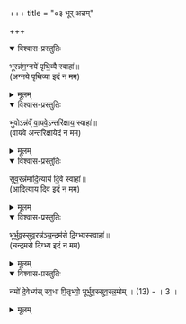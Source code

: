 +++
title = "०३ भूर् अन्नम्"

+++

<details open><summary>विश्वास-प्रस्तुतिः</summary>

भूरन्न॑म॒ग्नये॑ पृथि॒व्यै स्वाहा॑॥  
(अग्नये पृथिव्या इदं न मम)
</details>

<details><summary>मूलम्</summary>

भूरन्न॑म॒ग्नये॑ पृथि॒व्यै स्वाहा॑॥  
</details>

<details open><summary>विश्वास-प्रस्तुतिः</summary>

भुवोऽन्न॑व्ँ वा॒यवे॒ऽन्तरि॑क्षाय॒ स्वाहा॑॥  
(वायवे अन्तरिक्षायेदं न मम)
</details>

<details><summary>मूलम्</summary>

भुवोऽन्न॑व्ँ वा॒यवे॒ऽन्तरि॑क्षाय॒ स्वाहा॑॥
</details>

  
<details open><summary>विश्वास-प्रस्तुतिः</summary>

सुव॒रन्न॑मादि॒त्याय॑ दि॒वे स्वाहा॑॥  
(आदित्याय दिव इदं न मम)
</details>

<details><summary>मूलम्</summary>

सुव॒रन्न॑मादि॒त्याय॑ दि॒वे स्वाहा॑॥
</details>
  
<details open><summary>विश्वास-प्रस्तुतिः</summary>

भूर्भुव॒स्सुव॒रन्न॑ञ्च॒न्द्रम॑से दि॒ग्भ्यस्स्वाहा॑॥  
(चन्द्रमसे दिग्भ्य इदं न मम)
</details>

<details><summary>मूलम्</summary>

भूर्भुव॒स्सुव॒रन्न॑ञ्च॒न्द्रम॑से दि॒ग्भ्यस्स्वाहा॑॥
</details>


<details open><summary>विश्वास-प्रस्तुतिः</summary>

नमो॑ दे॒वेभ्य॑स् स्व॒धा पि॒तृभ्यो॒ भूर्भुव॒स्सुव॒रन्न॒मोम् । (13) - । 3 ।
</details>

<details><summary>मूलम्</summary>

नमो॑ दे॒वेभ्य॑स् स्व॒धा पि॒तृभ्यो॒ भूर्भुव॒स्सुव॒रन्न॒मोम् । (13) - । 3 ।
</details>


